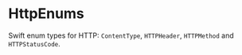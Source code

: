 # HttpEnums

Swift enum types for HTTP: `ContentType`, `HTTPHeader`, `HTTPMethod` and `HTTPStatusCode`.
